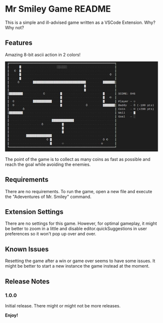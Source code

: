 # Mr Smiley Game README

This is a simple and ill-advised game written as a VSCode Extension. Why? Why not?

## Features

Amazing 8-bit ascii action in 2 colors!

![Mr Smiley](photos/mrsmiley1.jpg)

The point of the game is to collect as many coins as fast as possible and reach the goal while avoiding the enemies.

## Requirements

There are no requirements. To run the game, open a new file and execute the "Adeventures of Mr. Smiley" command.

## Extension Settings

There are no settings for this game. However, for optimal gameplay, it might be better to zoom in a little and disable editor.quickSuggestions in user preferences so it won't pop up over and over.

## Known Issues

Resetting the game after a win or game over seems to have some issues. It might be better to start a new instance the game instead at the moment.

## Release Notes

### 1.0.0

Initial release. There might or might not be more releases.

**Enjoy!**